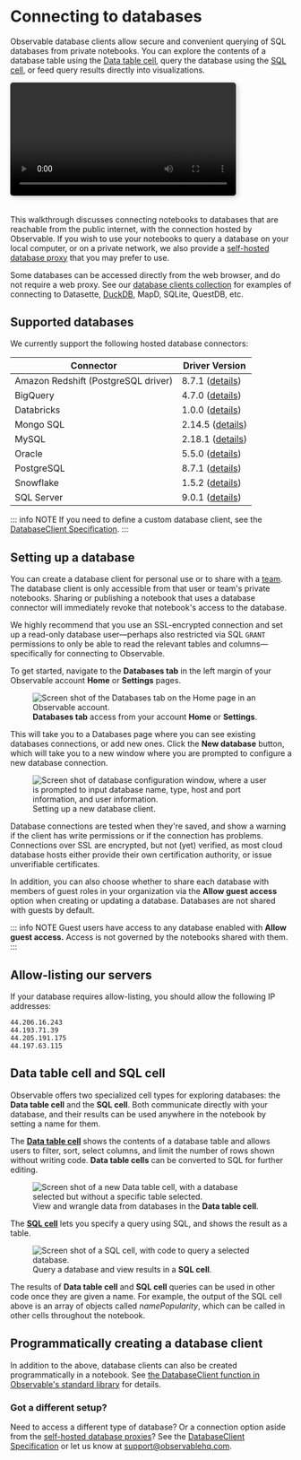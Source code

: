 # Connecting to databases
<PricingBadge level="pro" />

Observable database clients allow secure and convenient querying of SQL databases from private notebooks. You can explore the contents of a database table using the [Data table cell](/cells/data-table), query the database using the [SQL cell](/cells/sql-cell), or feed query results directly into visualizations.

  <video
    style="width: 100%; border-radius: 5px; box-shadow: 3px 3px 10px #ccc;margin-bottom:20px;max-width:80%;"
    src="./assets/db-access-query.mp4" alt="Video showing an interactive SQL query connected to a text input. The user types different names into a text box, and the query results are automatically updated."
    autoplay loop playsinline controls = "false">
  </video>

This walkthrough discusses connecting notebooks to databases that are reachable from the public internet, with the connection hosted by Observable. If you wish to use your notebooks to query a database on your local computer, or on a private network, we also provide a [self-hosted database proxy](https://observablehq.com/@observablehq/self-hosted-database-proxies) that you may prefer to use.

Some databases can be accessed directly from the web browser, and do not require a web proxy. See our [database clients collection](https://observablehq.com/collection/@observablehq/database-clients) for examples of connecting to Datasette, [DuckDB](https://observablehq.com/@observablehq/duckdb?collection=@observablehq/database-clients), MapD, SQLite, QuestDB, etc.

## Supported databases

We currently support the following hosted database connectors: 

| Connector | Driver Version | 
| --- | --- |
| Amazon Redshift (PostgreSQL driver) | 8.7.1 ([details](https://node-postgres.com/announcements)) |
| BigQuery | 4.7.0 ([details](https://www.npmjs.com/package/@google-cloud/bigquery)) |
| Databricks | 1.0.0 ([details](https://github.com/databricks/databricks-sql-nodejs/blob/main/CHANGELOG.md)) |
| Mongo SQL | 2.14.5 ([details](https://www.mongodb.com/docs/bi-connector/current/release-notes/))
| MySQL | 2.18.1 ([details](https://github.com/mysqljs/mysql))|
| Oracle | 5.5.0 ([details](https://node-oracledb.readthedocs.io/en/latest/release_notes.html))
| PostgreSQL | 8.7.1 ([details](https://node-postgres.com/announcements)) |
| Snowflake | 1.5.2 ([details](https://github.com/snowflakedb/snowflake-connector-nodejs/releases)) |
| SQL Server  | 9.0.1 ([details](https://github.com/tediousjs/node-mssql/blob/master/CHANGELOG.txt))  |

::: info NOTE
If you need to define a custom database client, see the [DatabaseClient Specification](https://observablehq.com/@observablehq/database-client-specification).
:::

## Setting up a database

You can create a database client for personal use or to share with a [team](https://observablehq.com/@observablehq/team-creation-and-administration). The database client is only accessible from that user or team's private notebooks. Sharing or publishing a notebook that uses a database connector will immediately revoke that notebook's access to the database.

We highly recommend that you use an SSL-encrypted connection and set up a read-only database user—perhaps also restricted via SQL `GRANT` permissions to only be able to read the relevant tables and columns—specifically for connecting to Observable.

To get started, navigate to the **Databases tab** in the left margin of your Observable account **Home** or **Settings** pages.

<figure>
  <img
    class="screenshot w-40"
    src="./assets/databases-tab.png" alt="Screen shot of the Databases tab on the Home page in an Observable account."
  />
  <figcaption><b>Databases tab</b> access from your account <b>Home</b> or <b>Settings</b>.</figcaption>
</figure>

This will take you to a Databases page where you can see existing databases connections, or add new ones. Click the <b>New database</b> button, which will take you to a new window where you are prompted to configure a new database connection. 

<figure>
  <img
    class="screenshot w-60"
    src="./assets/db-setup.png" alt="Screen shot of database configuration window, where a user is prompted to input database name, type, host and port information, and user information."
  />
  <figcaption>Setting up a new database client.</figcaption>
</figure>

Database connections are tested when they're saved, and show a warning if the client has write permissions or if the connection has problems. Connections over SSL are encrypted, but not (yet) verified, as most cloud database hosts either provide their own certification authority, or issue unverifiable certificates.

In addition, you can also choose whether to share each database with members of guest roles in your organization via the __Allow guest access__ option when creating or updating a database. Databases are not shared with guests by default.

::: info NOTE
Guest users have access to any database enabled with <b>Allow guest access.</b> Access is not governed by the notebooks shared with them.
:::

## Allow-listing our servers

If your database requires allow-listing, you should allow the following IP addresses:

```
44.206.16.243
44.193.71.39
44.205.191.175
44.197.63.115
```

## Data table cell and SQL cell

Observable offers two specialized cell types for exploring databases: the **Data table cell** and the **SQL cell**. Both communicate directly with your database, and their results can be used anywhere in the notebook by setting a name for them. 

The [**Data table cell**](https://observablehq.com/@observablehq/data-table-cell?collection=@observablehq/getting-data-in-and-out) shows the contents of a database table and allows users to filter, sort, select columns, and limit the number of rows shown without writing code. **Data table cells** can be converted to SQL for further editing.

<figure>
  <img
    class="screenshot w-80"
    src="./assets/dtc-database.png" alt="Screen shot of a new Data table cell, with a database selected but without a specific table selected."
  />
  <figcaption>View and wrangle data from databases in the <b>Data table cell</b>.</figcaption>
</figure>


The [**SQL cell**](https://observablehq.com/@observablehq/sql-cell?collection=@observablehq/getting-data-in-and-out) lets you specify a query using SQL, and shows the result as a table.

<figure>
  <img
    class="screenshot w-80"
    src="./assets/sql-database.png" alt="Screen shot of a SQL cell, with code to query a selected database."
  />
  <figcaption>Query a database and view results in a <b>SQL cell</b>.</figcaption>
</figure>

The results of **Data table cell** and **SQL cell** queries can be used in other code once they are given a name. For example, the output of the SQL cell above is an array of objects called *namePopularity*, which can be called in other cells throughout the notebook.

## Programmatically creating a database client

In addition to the above, database clients can also be created programmatically in a notebook. See [the DatabaseClient function in Observable's standard library](https://observablehq.com/@observablehq/stdlib#databaseClientSection) for details.

### Got a different setup?

Need to access a different type of database? Or a connection option aside from the [self-hosted database proxies](https://observablehq.com/@observablehq/self-hosted-database-proxies)? See the [DatabaseClient Specification](https://observablehq.com/@observablehq/database-client-specification) or let us know at support@observablehq.com.